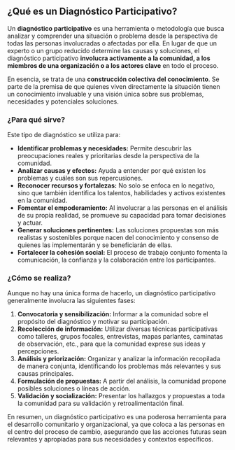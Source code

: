 ## ¿Qué es un Diagnóstico Participativo?

Un **diagnóstico participativo** es una herramienta o metodología que busca analizar y comprender una situación o problema desde la perspectiva de todas las personas involucradas o afectadas por ella. En lugar de que un experto o un grupo reducido determine las causas y soluciones, el diagnóstico participativo **involucra activamente a la comunidad, a los miembros de una organización o a los actores clave** en todo el proceso.

En esencia, se trata de una **construcción colectiva del conocimiento**. Se parte de la premisa de que quienes viven directamente la situación tienen un conocimiento invaluable y una visión única sobre sus problemas, necesidades y potenciales soluciones.

### ¿Para qué sirve?

Este tipo de diagnóstico se utiliza para:

- **Identificar problemas y necesidades:** Permite descubrir las preocupaciones reales y prioritarias desde la perspectiva de la comunidad.
- **Analizar causas y efectos:** Ayuda a entender por qué existen los problemas y cuáles son sus repercusiones.
- **Reconocer recursos y fortalezas:** No solo se enfoca en lo negativo, sino que también identifica los talentos, habilidades y activos existentes en la comunidad.
- **Fomentar el empoderamiento:** Al involucrar a las personas en el análisis de su propia realidad, se promueve su capacidad para tomar decisiones y actuar.
- **Generar soluciones pertinentes:** Las soluciones propuestas son más realistas y sostenibles porque nacen del conocimiento y consenso de quienes las implementarán y se beneficiarán de ellas.
- **Fortalecer la cohesión social:** El proceso de trabajo conjunto fomenta la comunicación, la confianza y la colaboración entre los participantes.

### ¿Cómo se realiza?

Aunque no hay una única forma de hacerlo, un diagnóstico participativo generalmente involucra las siguientes fases:

1. **Convocatoria y sensibilización:** Informar a la comunidad sobre el propósito del diagnóstico y motivar su participación.
2. **Recolección de información:** Utilizar diversas técnicas participativas como talleres, grupos focales, entrevistas, mapas parlantes, caminatas de observación, etc., para que la comunidad exprese sus ideas y percepciones.
3. **Análisis y priorización:** Organizar y analizar la información recopilada de manera conjunta, identificando los problemas más relevantes y sus causas principales.
4. **Formulación de propuestas:** A partir del análisis, la comunidad propone posibles soluciones o líneas de acción.
5. **Validación y socialización:** Presentar los hallazgos y propuestas a toda la comunidad para su validación y retroalimentación final.

En resumen, un diagnóstico participativo es una poderosa herramienta para el desarrollo comunitario y organizacional, ya que coloca a las personas en el centro del proceso de cambio, asegurando que las acciones futuras sean relevantes y apropiadas para sus necesidades y contextos específicos.